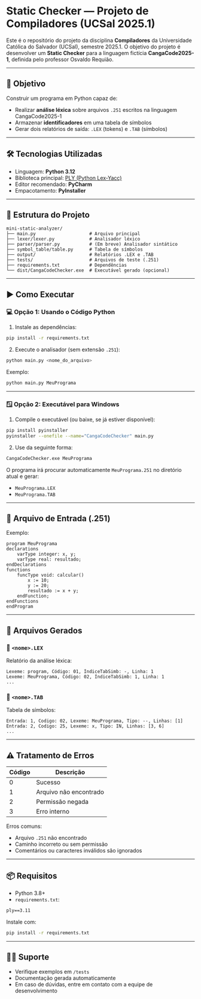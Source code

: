 # Static Checker — Projeto de Compiladores (UCSal 2025.1)

Este é o repositório do projeto da disciplina **Compiladores** da Universidade Católica do Salvador (UCSal), semestre 2025.1. O objetivo do projeto é desenvolver um **Static Checker** para a linguagem fictícia **CangaCode2025-1**, definida pelo professor Osvaldo Requião.

---

## 📌 Objetivo

Construir um programa em Python capaz de:
- Realizar **análise léxica** sobre arquivos `.251` escritos na linguagem CangaCode2025-1
- Armazenar **identificadores** em uma tabela de símbolos
- Gerar dois relatórios de saída: `.LEX` (tokens) e `.TAB` (símbolos)

---

## 🛠️ Tecnologias Utilizadas

- Linguagem: **Python 3.12**
- Biblioteca principal: [PLY (Python Lex-Yacc)](https://www.dabeaz.com/ply/)
- Editor recomendado: **PyCharm**
- Empacotamento: **PyInstaller**

---

## 📁 Estrutura do Projeto

```
mini-static-analyzer/
├── main.py                    # Arquivo principal
├── lexer/lexer.py             # Analisador léxico
├── parser/parser.py           # (Em breve) Analisador sintático
├── symbol_table/table.py      # Tabela de símbolos
├── output/                    # Relatórios .LEX e .TAB
├── tests/                     # Arquivos de teste (.251)
├── requirements.txt           # Dependências
└── dist/CangaCodeChecker.exe  # Executável gerado (opcional)
```

---

## ▶️ Como Executar

### 💻 Opção 1: Usando o Código Python

1. Instale as dependências:

```bash
pip install -r requirements.txt
```

2. Execute o analisador (sem extensão `.251`):

```bash
python main.py <nome_do_arquivo>
```

Exemplo:

```bash
python main.py MeuPrograma
```

---

### 🪟 Opção 2: Executável para Windows

1. Compile o executável (ou baixe, se já estiver disponível):

```bash
pip install pyinstaller
pyinstaller --onefile --name="CangaCodeChecker" main.py
```

2. Use da seguinte forma:

```cmd
CangaCodeChecker.exe MeuPrograma
```

O programa irá procurar automaticamente `MeuPrograma.251` no diretório atual e gerar:

- `MeuPrograma.LEX`
- `MeuPrograma.TAB`

---

## 📄 Arquivo de Entrada (.251)

Exemplo:

```
program MeuPrograma
declarations
    varType integer: x, y;
    varType real: resultado;
endDeclarations
functions
    funcType void: calcular()
        x := 10;
        y := 20;
        resultado := x + y;
    endFunction;
endFunctions
endProgram
```

---

## 🧾 Arquivos Gerados

### 🔸 `<nome>.LEX`
Relatório da análise léxica:

```
Lexeme: program, Código: 01, ÍndiceTabSimb: -, Linha: 1  
Lexeme: MeuPrograma, Código: 02, ÍndiceTabSimb: 1, Linha: 1  
...
```

### 🔸 `<nome>.TAB`
Tabela de símbolos:

```
Entrada: 1, Codigo: 02, Lexeme: MeuPrograma, Tipo: --, Linhas: [1]  
Entrada: 2, Codigo: 25, Lexeme: x, Tipo: IN, Linhas: [3, 6]  
...
```

---

## ⚠️ Tratamento de Erros

| Código | Descrição                        |
|--------|----------------------------------|
| 0      | Sucesso                          |
| 1      | Arquivo não encontrado           |
| 2      | Permissão negada                 |
| 3      | Erro interno                     |

Erros comuns:
- Arquivo `.251` não encontrado
- Caminho incorreto ou sem permissão
- Comentários ou caracteres inválidos são ignorados

---

## 📦 Requisitos

- Python 3.8+
- `requirements.txt`:

```txt
ply==3.11
```

Instale com:

```bash
pip install -r requirements.txt
```

---

## 👨‍💻 Suporte

- Verifique exemplos em `/tests`
- Documentação gerada automaticamente
- Em caso de dúvidas, entre em contato com a equipe de desenvolvimento